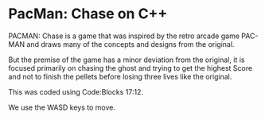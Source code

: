 # PacMan: Chase on C++

PACMAN: Chase is a game that was inspired by the retro arcade game PAC-MAN and draws many of the concepts and designs from the original.

But the premise of the game has a minor deviation from the original, it is focused primarily on chasing the ghost and trying to get the highest Score and not to finish the pellets before losing three lives like the original.

This was coded using Code:Blocks 17:12.

We use the WASD keys to move.
